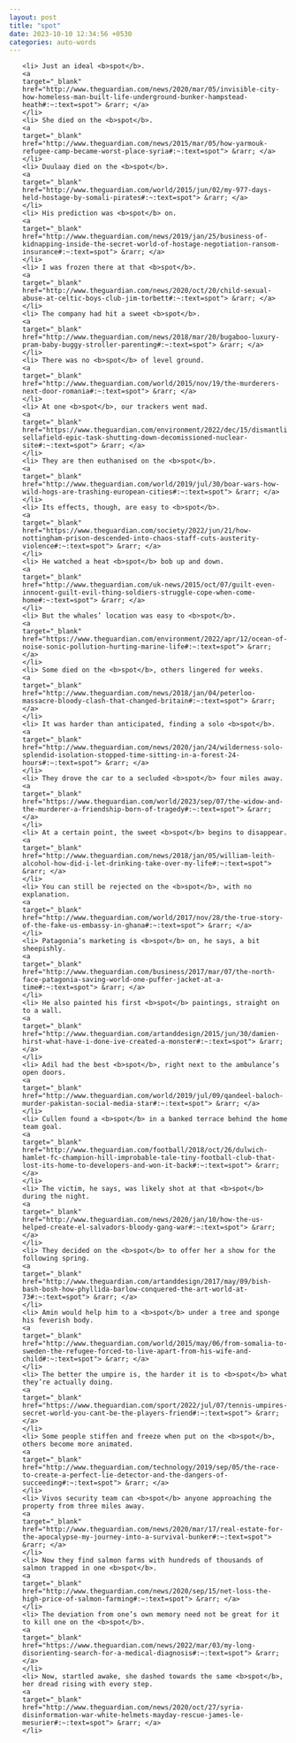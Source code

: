 ```yaml
---
layout: post
title: "spot"
date: 2023-10-10 12:34:56 +0530
categories: auto-words
---
```

<ol>

    <li> Just an ideal <b>spot</b>.
    <a 
    target="_blank" 
    href="http://www.theguardian.com/news/2020/mar/05/invisible-city-how-homeless-man-built-life-underground-bunker-hampstead-heath#:~:text=spot"> &rarr; </a>
    </li>
    <li> She died on the <b>spot</b>.
    <a 
    target="_blank" 
    href="http://www.theguardian.com/news/2015/mar/05/how-yarmouk-refugee-camp-became-worst-place-syria#:~:text=spot"> &rarr; </a>
    </li>
    <li> Duulaay died on the <b>spot</b>.
    <a 
    target="_blank" 
    href="http://www.theguardian.com/world/2015/jun/02/my-977-days-held-hostage-by-somali-pirates#:~:text=spot"> &rarr; </a>
    </li>
    <li> His prediction was <b>spot</b> on.
    <a 
    target="_blank" 
    href="http://www.theguardian.com/news/2019/jan/25/business-of-kidnapping-inside-the-secret-world-of-hostage-negotiation-ransom-insurance#:~:text=spot"> &rarr; </a>
    </li>
    <li> I was frozen there at that <b>spot</b>.
    <a 
    target="_blank" 
    href="http://www.theguardian.com/news/2020/oct/20/child-sexual-abuse-at-celtic-boys-club-jim-torbett#:~:text=spot"> &rarr; </a>
    </li>
    <li> The company had hit a sweet <b>spot</b>.
    <a 
    target="_blank" 
    href="http://www.theguardian.com/news/2018/mar/20/bugaboo-luxury-pram-baby-buggy-stroller-parenting#:~:text=spot"> &rarr; </a>
    </li>
    <li> There was no <b>spot</b> of level ground.
    <a 
    target="_blank" 
    href="http://www.theguardian.com/world/2015/nov/19/the-murderers-next-door-romania#:~:text=spot"> &rarr; </a>
    </li>
    <li> At one <b>spot</b>, our trackers went mad.
    <a 
    target="_blank" 
    href="https://www.theguardian.com/environment/2022/dec/15/dismantling-sellafield-epic-task-shutting-down-decomissioned-nuclear-site#:~:text=spot"> &rarr; </a>
    </li>
    <li> They are then euthanised on the <b>spot</b>.
    <a 
    target="_blank" 
    href="http://www.theguardian.com/world/2019/jul/30/boar-wars-how-wild-hogs-are-trashing-european-cities#:~:text=spot"> &rarr; </a>
    </li>
    <li> Its effects, though, are easy to <b>spot</b>.
    <a 
    target="_blank" 
    href="https://www.theguardian.com/society/2022/jun/21/how-nottingham-prison-descended-into-chaos-staff-cuts-austerity-violence#:~:text=spot"> &rarr; </a>
    </li>
    <li> He watched a heat <b>spot</b> bob up and down.
    <a 
    target="_blank" 
    href="http://www.theguardian.com/uk-news/2015/oct/07/guilt-even-innocent-guilt-evil-thing-soldiers-struggle-cope-when-come-home#:~:text=spot"> &rarr; </a>
    </li>
    <li> But the whales’ location was easy to <b>spot</b>.
    <a 
    target="_blank" 
    href="https://www.theguardian.com/environment/2022/apr/12/ocean-of-noise-sonic-pollution-hurting-marine-life#:~:text=spot"> &rarr; </a>
    </li>
    <li> Some died on the <b>spot</b>, others lingered for weeks.
    <a 
    target="_blank" 
    href="http://www.theguardian.com/news/2018/jan/04/peterloo-massacre-bloody-clash-that-changed-britain#:~:text=spot"> &rarr; </a>
    </li>
    <li> It was harder than anticipated, finding a solo <b>spot</b>.
    <a 
    target="_blank" 
    href="http://www.theguardian.com/news/2020/jan/24/wilderness-solo-splendid-isolation-stopped-time-sitting-in-a-forest-24-hours#:~:text=spot"> &rarr; </a>
    </li>
    <li> They drove the car to a secluded <b>spot</b> four miles away.
    <a 
    target="_blank" 
    href="https://www.theguardian.com/world/2023/sep/07/the-widow-and-the-murderer-a-friendship-born-of-tragedy#:~:text=spot"> &rarr; </a>
    </li>
    <li> At a certain point, the sweet <b>spot</b> begins to disappear.
    <a 
    target="_blank" 
    href="http://www.theguardian.com/news/2018/jan/05/william-leith-alcohol-how-did-i-let-drinking-take-over-my-life#:~:text=spot"> &rarr; </a>
    </li>
    <li> You can still be rejected on the <b>spot</b>, with no explanation.
    <a 
    target="_blank" 
    href="http://www.theguardian.com/world/2017/nov/28/the-true-story-of-the-fake-us-embassy-in-ghana#:~:text=spot"> &rarr; </a>
    </li>
    <li> Patagonia’s marketing is <b>spot</b> on, he says, a bit sheepishly.
    <a 
    target="_blank" 
    href="http://www.theguardian.com/business/2017/mar/07/the-north-face-patagonia-saving-world-one-puffer-jacket-at-a-time#:~:text=spot"> &rarr; </a>
    </li>
    <li> He also painted his first <b>spot</b> paintings, straight on to a wall.
    <a 
    target="_blank" 
    href="http://www.theguardian.com/artanddesign/2015/jun/30/damien-hirst-what-have-i-done-ive-created-a-monster#:~:text=spot"> &rarr; </a>
    </li>
    <li> Adil had the best <b>spot</b>, right next to the ambulance’s open doors.
    <a 
    target="_blank" 
    href="http://www.theguardian.com/world/2019/jul/09/qandeel-baloch-murder-pakistan-social-media-star#:~:text=spot"> &rarr; </a>
    </li>
    <li> Cullen found a <b>spot</b> in a banked terrace behind the home team goal.
    <a 
    target="_blank" 
    href="http://www.theguardian.com/football/2018/oct/26/dulwich-hamlet-fc-champion-hill-improbable-tale-tiny-football-club-that-lost-its-home-to-developers-and-won-it-back#:~:text=spot"> &rarr; </a>
    </li>
    <li> The victim, he says, was likely shot at that <b>spot</b> during the night.
    <a 
    target="_blank" 
    href="http://www.theguardian.com/news/2020/jan/10/how-the-us-helped-create-el-salvadors-bloody-gang-war#:~:text=spot"> &rarr; </a>
    </li>
    <li> They decided on the <b>spot</b> to offer her a show for the following spring.
    <a 
    target="_blank" 
    href="http://www.theguardian.com/artanddesign/2017/may/09/bish-bash-bosh-how-phyllida-barlow-conquered-the-art-world-at-73#:~:text=spot"> &rarr; </a>
    </li>
    <li> Amin would help him to a <b>spot</b> under a tree and sponge his feverish body.
    <a 
    target="_blank" 
    href="http://www.theguardian.com/world/2015/may/06/from-somalia-to-sweden-the-refugee-forced-to-live-apart-from-his-wife-and-child#:~:text=spot"> &rarr; </a>
    </li>
    <li> The better the umpire is, the harder it is to <b>spot</b> what they’re actually doing.
    <a 
    target="_blank" 
    href="https://www.theguardian.com/sport/2022/jul/07/tennis-umpires-secret-world-you-cant-be-the-players-friend#:~:text=spot"> &rarr; </a>
    </li>
    <li> Some people stiffen and freeze when put on the <b>spot</b>, others become more animated.
    <a 
    target="_blank" 
    href="http://www.theguardian.com/technology/2019/sep/05/the-race-to-create-a-perfect-lie-detector-and-the-dangers-of-succeeding#:~:text=spot"> &rarr; </a>
    </li>
    <li> Vivos security team can <b>spot</b> anyone approaching the property from three miles away.
    <a 
    target="_blank" 
    href="http://www.theguardian.com/news/2020/mar/17/real-estate-for-the-apocalypse-my-journey-into-a-survival-bunker#:~:text=spot"> &rarr; </a>
    </li>
    <li> Now they find salmon farms with hundreds of thousands of salmon trapped in one <b>spot</b>.
    <a 
    target="_blank" 
    href="http://www.theguardian.com/news/2020/sep/15/net-loss-the-high-price-of-salmon-farming#:~:text=spot"> &rarr; </a>
    </li>
    <li> The deviation from one’s own memory need not be great for it to kill one on the <b>spot</b>.
    <a 
    target="_blank" 
    href="https://www.theguardian.com/news/2022/mar/03/my-long-disorienting-search-for-a-medical-diagnosis#:~:text=spot"> &rarr; </a>
    </li>
    <li> Now, startled awake, she dashed towards the same <b>spot</b>, her dread rising with every step.
    <a 
    target="_blank" 
    href="http://www.theguardian.com/news/2020/oct/27/syria-disinformation-war-white-helmets-mayday-rescue-james-le-mesurier#:~:text=spot"> &rarr; </a>
    </li>